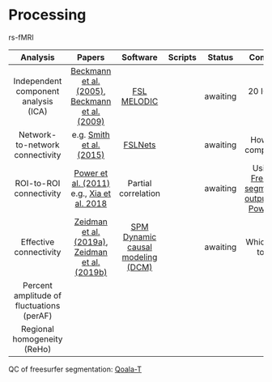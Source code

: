 # Processing

rs-fMRI

|                  Analysis                 | Papers | Software | Scripts | Status | Comments | Who? |
|:-----------------------------------------:|:------:|:--------:|:-------:|:------:|:------:|----------|
|      Independent component analysis (ICA) | [Beckmann et al. (2005)](https://royalsocietypublishing.org/doi/10.1098/rstb.2005.1634?url_ver=Z39.88-2003&rfr_id=ori:rid:crossref.org&rfr_dat=cr_pub%20%200pubmed), [Beckmann et al. (2009)](https://fsl.fmrib.ox.ac.uk/fsl/fslwiki/DualRegression?action=AttachFile&do=get&target=CB09.pdf)       |   [FSL MELODIC](https://fsl.fmrib.ox.ac.uk/fsl/fslwiki/MELODIC)       |         |    awaiting    |    20 ICs + 70 ICs      |      |
|           Network-to-network connectivity |  e.g. [Smith et al. (2015)](https://www.nature.com/articles/nn.4125)     |  [FSLNets](https://fsl.fmrib.ox.ac.uk/fsl/fslwiki/FSLNets) |         |    awaiting    |    How many components?      |       |
|                   ROI-to-ROI connectivity | [Power et al. (2011)](https://www.sciencedirect.com/science/article/pii/S0896627311007926) e.g., [Xia et al. 2018](https://www.nature.com/articles/s41467-018-05317-y)       |  Partial correlation     |         |    awaiting    |  Using the [Freesurfer segmentation output](https://freesurfer.net/fswiki/FsTutorial/AnatomicalROI_tktools) and/or [Power atlas](https://www.sciencedirect.com/science/article/pii/S0896627311007926) |
|                    Effective connectivity |  [Zeidman et al. (2019a)](https://www.sciencedirect.com/science/article/pii/S1053811919305221), [Zeidman et al. (2019b)](https://www.sciencedirect.com/science/article/pii/S1053811919305233)      |  [SPM Dynamic causal modeling (DCM)](https://www.fil.ion.ucl.ac.uk/spm/course/slides17-oct/10_DCM_Introduction_fMRI.pdf)        |         |    awaiting    |  Which nodes to use?        |      |
| Percent amplitude of fluctuations (perAF) |        |          |         |        |          |       |
|               Regional homogeneity (ReHo) |        |          |         |        |          |      |



QC of freesurfer segmentation: [Qoala-T](https://www.sciencedirect.com/science/article/pii/S1053811919300138)
